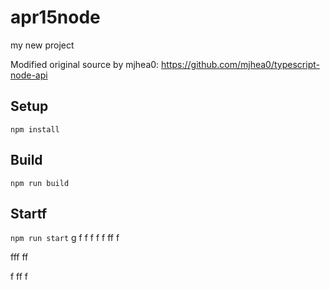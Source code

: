 # apr15node

my new project

Modified original source by mjhea0: https://github.com/mjhea0/typescript-node-api

## Setup

`npm install`

## Build



`npm run build`

## Startf

`npm run start`
g
f
f
f
f
f
ff
f


fff
ff








f
ff
f
